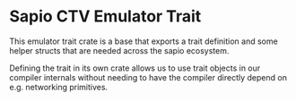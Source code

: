 # Sapio CTV Emulator Trait

This emulator trait crate is a base that exports a trait definition and some
helper structs that are needed across the sapio ecosystem.

Defining the trait in its own crate allows us to use trait objects in our
compiler internals without needing to have the compiler directly depend on
e.g. networking primitives.